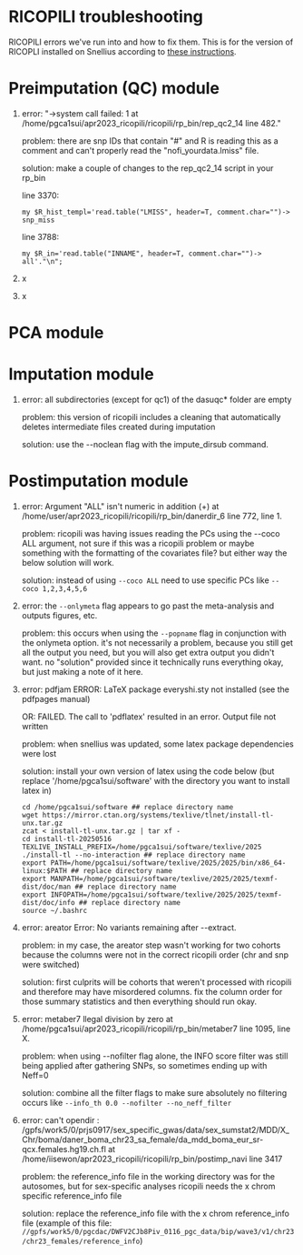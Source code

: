 # RICOPILI troubleshooting
RICOPILI errors we've run into and how to fix them. This is for the version of RICOPLI installed on Snellius according to [these instructions](https://github.com/Mullins-Lab/snellius/blob/main/rico_install2.md).

# Preimputation (QC) module

1. error: "->system call failed: 1 at /home/pgca1sui/apr2023_ricopili/ricopili/rp_bin/rep_qc2_14 line 482." 

   problem: there are snp IDs that contain "#" and R is reading this as a comment and can't properly read the "nofi_yourdata.lmiss" file.  

   solution: make a couple of changes to the rep_qc2_14 script in your rp_bin

   line 3370:
   ```
   my $R_hist_templ='read.table("LMISS", header=T, comment.char="")-> snp_miss
   ```
   line 3788:
    ```
   my $R_in='read.table("INNAME", header=T, comment.char="")-> all'."\n";
   ```
3. x
4. x

# PCA module

# Imputation module

1. error: all subdirectories (except for qc1) of the dasuqc* folder are empty

   problem: this version of ricopili includes a cleaning that automatically deletes intermediate files created during imputation 

   solution: use the --noclean flag with the impute_dirsub command.

# Postimputation module

1. error: Argument "ALL" isn't numeric in addition (+) at /home/user/apr2023_ricopili/ricopili/rp_bin/danerdir_6 line 772, <FILE> line 1.

   problem: ricopili was having issues reading the PCs using the --coco ALL argument, not sure if this was a ricopili problem or maybe something with the formatting of the covariates file? but either way the below solution will work.

   solution: instead of using `--coco ALL` need to use specific PCs like `--coco 1,2,3,4,5,6`

2. error: the `--onlymeta` flag appears to go past the meta-analysis and outputs figures, etc.

   problem: this occurs when using the `--popname` flag in conjunction with the onlymeta option. it's not necessarily a problem, because you still get all the output you need, but you will also get extra output you didn't want. no "solution" provided since it technically runs everything okay, but just making a note of it here.

3. error: pdfjam ERROR: LaTeX package everyshi.sty not installed (see the pdfpages manual)

   OR: FAILED. The call to 'pdflatex' resulted in an error. Output file not written

   problem: when snellius was updated, some latex package dependencies were lost

   solution: install your own version of latex using the code below (but replace '/home/pgca1sui/software' with the directory you want to install latex in)

   ```
   cd /home/pgca1sui/software ## replace directory name
   wget https://mirror.ctan.org/systems/texlive/tlnet/install-tl-unx.tar.gz
   zcat < install-tl-unx.tar.gz | tar xf -
   cd install-tl-20250516
   TEXLIVE_INSTALL_PREFIX=/home/pgca1sui/software/texlive/2025 ./install-tl --no-interaction ## replace directory name
   export PATH=/home/pgca1sui/software/texlive/2025/2025/bin/x86_64-linux:$PATH ## replace directory name
   export MANPATH=/home/pgca1sui/software/texlive/2025/2025/texmf-dist/doc/man ## replace directory name
   export INFOPATH=/home/pgca1sui/software/texlive/2025/2025/texmf-dist/doc/info ## replace directory name
   source ~/.bashrc
   ```

5. error: areator Error: No variants remaining after --extract.

   problem: in my case, the areator step wasn't working for two cohorts because the columns were not in the correct ricopili order (chr and snp were switched)

   solution: first culprits will be cohorts that weren't processed with ricopili and therefore may have misordered columns. fix the column order for those summary statistics and then everything should run okay.

6. error: metaber7 llegal division by zero at /home/pgca1sui/apr2023_ricopili/ricopili/rp_bin/metaber7 line 1095, <META> line X.

   problem: when using --nofilter flag alone, the INFO score filter was still being applied after gathering SNPs, so sometimes ending up with Neff=0

   solution: combine all the filter flags to make sure absolutely no filtering occurs like `--info_th 0.0 --nofilter --no_neff_filter`

7. error: can't opendir : /gpfs/work5/0/prjs0917/sex_specific_gwas/data/sex_sumstat2/MDD/X_Chr/boma/daner_boma_chr23_sa_female/da_mdd_boma_eur_sr-qcx.females.hg19.ch.fl at /home/iisewon/apr2023_ricopili/ricopili/rp_bin/postimp_navi line 3417

   problem: the reference_info file in the working directory was for the autosomes, but for sex-specific analyses ricopili needs the x chrom specific reference_info file

   solution: replace the reference_info file with the x chrom reference_info file (example of this file: `//gpfs/work5/0/pgcdac/DWFV2CJb8Piv_0116_pgc_data/bip/wave3/v1/chr23/chr23_females/reference_info`)
